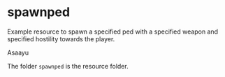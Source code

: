 # spawnped
Example resource to spawn a specified ped with a specified weapon and specified hostility towards the player.

Asaayu

The folder `spawnped` is the resource folder.
